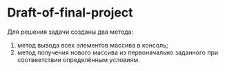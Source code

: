 # Draft-of-final-project
Для решения задачи созданы два метода: 
1. метод вывода всех элементов массива в консоль;
2. метод получения нового массива из первоначально заданного при соотвеетствии определённым условиям. 
